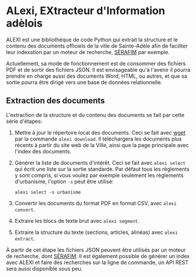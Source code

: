 ALexi, EXtracteur d'Information adèlois
=======================================

ALEXI est une bibliothèque de code Python qui extrait la structure et
le contenu des documents officiels de la ville de Sainte-Adèle afin de
faciliter leur indexation par un moteur de recherche, [SÈRAFIM](https://github.com/dhdaines/serafim) par
exemple.

Actuellement, sa mode de fonctionnement est de consommer des fichiers
PDF et de sortir des fichiers JSON.  Il est envisageable qu'à l'avenir
il pourra prendre en charge aussi des documents Word, HTML, ou autres,
et que sa sortie pourra être dirigé vers une base de données
relationnelle.

Extraction des documents
------------------------

L'extraction de la structure et du contenu des documents se fait par
cette série d'étapes:

1. Mettre à jour le répertoire local des documents.  Ceci se fait avec
[wget](https://www.gnu.org/software/wget/) par la commande `alexi
download`.  Il téléchargera les documents plus récents à partir du
site web de la Ville, ainsi que la page principale avec l'index des
documents.
2. Générer la liste de documents d'intérêt.  Ceci se fait avec `alexi
select` qui écrit une liste sur la sortie standarde.  Par défaut tous
les règlements y sont compris, si vous voulez par exemple seulement
les règlements d'urbanisme, l'option `-s` peut être utilisé:

       alexi select -s urbanisme

3. Convertir les documents du format PDF en format CSV, avec `alexi convert`.
4. Extraire les blocs de texte brut avec `alexi segment`.
5. Extraire la structure du texte (sections, articles, alinéas) avec `alexi extract`.

À partir de cet étape les fichiers JSON peuvent être utilisés par un
moteur de recherche, dont
[SÈRAFIM](https://github.com/dhdaines/serafim).  Il est également
possible de générer un index avec ALEXI et faire des recherches sur la
ligne de commande, un API REST sera aussi disponible sous peu.
